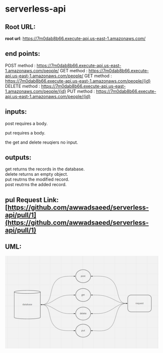 # serverless-api
## Root URL:  
**root url**: https://7m0dab8b66.execute-api.us-east-1.amazonaws.com/  

## end points:  
POST method : https://7m0dab8b66.execute-api.us-east-1.amazonaws.com/people/
GET method : https://7m0dab8b66.execute-api.us-east-1.amazonaws.com/people/
GET method : https://7m0dab8b66.execute-api.us-east-1.amazonaws.com/people/{id}
DELETE method : https://7m0dab8b66.execute-api.us-east-1.amazonaws.com/people/{id}
PUT method : https://7m0dab8b66.execute-api.us-east-1.amazonaws.com/people/{id}
## inputs:  
post requires a body.  

put requires a body.

the get and delete reuqiers no input.
## outputs:  
get returns the records in the database.  
delete returns an empty object.  
put reutrns the modified record.  
post reutrns the added record.  
## pul Request Link: [https://github.com/awwadsaeed/serverless-api/pull/1](https://github.com/awwadsaeed/serverless-api/pull/1)  
## UML:  
![whiteboard](./lab17.JPG)
